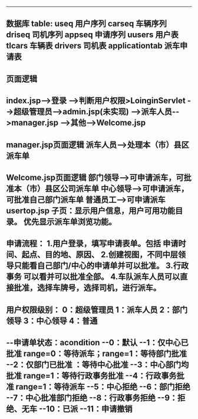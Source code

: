 -------------------------------
数据库 table:
useq               用户序列
carseq             车辆序列
driseq             司机序列
appseq             申请序列
uusers             用户表
tlcars             车辆表
drivers            司机表
applicationtab     派车申请表
-------------------------------
页面逻辑
-------------------------------
index.jsp-->登录
-->判断用户权限>LoinginServlet
  -->超级管理员-->admin.jsp(未实现)
  -->派车人员-->manager.jsp
  -->其他-->Welcome.jsp
-------------------------------
manager.jsp页面逻辑
  派车人员-->处理本（市）县区派车单
-------------------------------
Welcome.jsp页面逻辑
  部门领导-->可申请派车，可批准本（市）县区公司派车单
  中心领导-->可申请派车，可批准自己部门派车单
  普通员工-->可申请派车
	usertop.jsp 子页：显示用户信息，用户可用功能目录。
  优先显示派车单浏览功能。
-------------------------------
申请流程： 
1.用户登录，填写申请表单。包括 申请时间、起点、目的地、原因、
2.创建视图，不同中层领导只能看自己部门/中心的申请单并可以批准。
3.行政事务 可以看并可以批准全部。
4.车队派车人员可以直接批准，选择车牌号，选择司机，进行派车。
-------------------------------
用户权限级别：
0：超级管理员
1：派车人员
2：部门领导
3：中心领导
4：普通
-------------------------------

--申请单状态：acondition
--0：默认
--1：仅中心已批准     range=0：等待派车；range=1：等待部门批准
--2：仅部门已批准     ：等待中心批准
--3：中心部门均批准	range=1：等待行政事务批准
--4：行政事务批准	range=1：等待派车
--5：中心拒绝
--6：部门拒绝
--7：中心批准部门拒绝
--8：行政事务拒绝
--9：拒绝、无车
--10：已派
--11：申请撤销
-------------------------------


